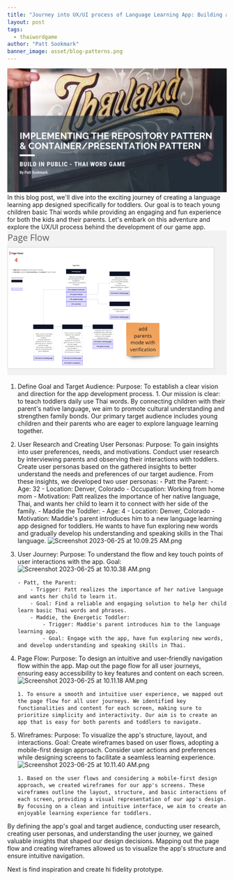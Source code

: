 ```yaml
---
title: "Journey into UX/UI process of Language Learning App: Building a Thai Word Game"
layout: post
tags:
  - thaiwordgame
author: "Patt Sookmark"
banner_image: asset/blog-patterns.png
---
```


<img class="blog-banner" src="/asset/blog-patterns.png" alt="blog-patterns" />
In this blog post, we'll dive into the exciting journey of creating a language learning app designed specifically for toddlers. Our goal is to teach young children basic Thai words while providing an engaging and fun experience for both the kids and their parents. Let's embark on this adventure and explore the UX/UI process behind the development of our game app.
<img class="screenshot" src="/asset/UX/Screenshot 2023-06-25 at 10.11.07 AM.png" alt="UX Process" />

1.  Define Goal and Target Audience:
    Purpose: To establish a clear vision and direction for the app development process. 1. Our mission is clear: to teach toddlers daily use Thai words. By connecting children with their parent's native language, we aim to promote cultural understanding and strengthen family bonds. Our primary target audience includes young children and their parents who are eager to explore language learning together.

2.  User Research and Creating User Personas:
    Purpose: To gain insights into user preferences, needs, and motivations. Conduct user research by interviewing parents and observing their interactions with toddlers. Create user personas based on the gathered insights to better understand the needs and preferences of our target audience. From these insights, we developed two user personas: - Patt the Parent: - Age: 32 - Location: Denver, Colorado - Occupation: Working from home mom - Motivation: Patt realizes the importance of her native language, Thai, and wants her child to learn it to connect with her side of the family. - Maddie the Toddler: - Age: 4 - Location: Denver, Colorado - Motivation: Maddie's parent introduces him to a new language learning app designed for toddlers. He wants to have fun exploring new words and gradually develop his understanding and speaking skills in the Thai language.
    ![Screenshot 2023-06-25 at 10.09.25 AM.png](https://s3-us-west-2.amazonaws.com/secure.notion-static.com/2c40af29-b336-48f1-8039-3e99daa6a7d5/Screenshot_2023-06-25_at_10.09.25_AM.png)

3.  User Journey:
    Purpose: To understand the flow and key touch points of user interactions with the app.
    Goal:
    ![Screenshot 2023-06-25 at 10.10.38 AM.png](https://s3-us-west-2.amazonaws.com/secure.notion-static.com/52c73e55-a7cb-4687-91e1-bc695163ddc9/Screenshot_2023-06-25_at_10.10.38_AM.png)

        - Patt, the Parent:
            - Trigger: Patt realizes the importance of her native language and wants her child to learn it.
            - Goal: Find a reliable and engaging solution to help her child learn basic Thai words and phrases.
            - Maddie, the Energetic Toddler:
                - Trigger: Maddie's parent introduces him to the language learning app.
                - Goal: Engage with the app, have fun exploring new words, and develop understanding and speaking skills in Thai.

4.  Page Flow:
    Purpose: To design an intuitive and user-friendly navigation flow within the app. Map out the page flow for all user journeys, ensuring easy accessibility to key features and content on each screen.
    ![Screenshot 2023-06-25 at 10.11.18 AM.png](https://s3-us-west-2.amazonaws.com/secure.notion-static.com/a2aefc61-9bd3-4dbb-9483-f2d781506c17/Screenshot_2023-06-25_at_10.11.18_AM.png)

        1. To ensure a smooth and intuitive user experience, we mapped out the page flow for all user journeys. We identified key functionalities and content for each screen, making sure to prioritize simplicity and interactivity. Our aim is to create an app that is easy for both parents and toddlers to navigate.

5.  Wireframes:
    Purpose: To visualize the app's structure, layout, and interactions.
    Goal: Create wireframes based on user flows, adopting a mobile-first design approach. Consider user actions and preferences while designing screens to facilitate a seamless learning experience.
    ![Screenshot 2023-06-25 at 10.11.40 AM.png](https://s3-us-west-2.amazonaws.com/secure.notion-static.com/5c4e1efa-de42-4c0c-bd9d-26b3427f4c1a/Screenshot_2023-06-25_at_10.11.40_AM.png)

        1. Based on the user flows and considering a mobile-first design approach, we created wireframes for our app's screens. These wireframes outline the layout, structure, and basic interactions of each screen, providing a visual representation of our app's design. By focusing on a clean and intuitive interface, we aim to create an enjoyable learning experience for toddlers.

By defining the app's goal and target audience, conducting user research, creating user personas, and understanding the user journey, we gained valuable insights that shaped our design decisions. Mapping out the page flow and creating wireframes allowed us to visualize the app's structure and ensure intuitive navigation.

Next is find inspiration and create hi fidelity prototype.

